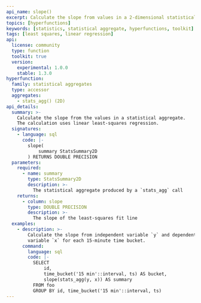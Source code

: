 ```yaml
---
api_name: slope()
excerpt: Calculate the slope from values in a 2-dimensional statistical aggregate
topics: [hyperfunctions]
keywords: [statistics, statistical aggregate, hyperfunctions, toolkit]
tags: [least squares, linear regression]
api:
  license: community
  type: function
  toolkit: true
  version:
    experimental: 1.0.0
    stable: 1.3.0
hyperfunction:
  family: statistical aggregates
  type: accessor
  aggregates:
    - stats_agg() (2D)
api_details:
  summary: >-
    Calculate the slope from the values in a statistical aggregate.
    The calculation uses linear least-squares regression.
  signatures:
    - language: sql
      code: |-
        slope(
            summary StatsSummary2D
        ) RETURNS DOUBLE PRECISION
  parameters:
    required:
      - name: summary
        type: StatsSummary2D
        description: >-
          The statistical aggregate produced by a `stats_agg` call
    returns:
      - column: slope
        type: DOUBLE PRECISION
        description: >-
          The slope of the least-squares fit line
  examples:
    - description: >-
        Calculate the slope from independent variable `y` and dependent
        variable `x` for each 15-minute time bucket.
      command:
        language: sql
        code: |-
          SELECT
              id,
              time_bucket('15 min'::interval, ts) AS bucket,
              slope(stats_agg(y, x)) AS summary
          FROM foo
          GROUP BY id, time_bucket('15 min'::interval, ts)
---
```


